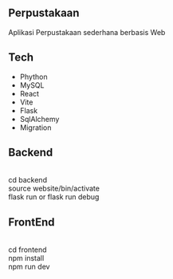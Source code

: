 ## Perpustakaan
Aplikasi Perpustakaan sederhana berbasis Web 

## Tech 
- Phython
- MySQL 
- React
- Vite
- Flask
- SqlAlchemy
- Migration

## Backend
<br>
cd backend
<br>
source website/bin/activate
<br>
flask run or flask run debug

## FrontEnd
<br>
cd frontend
<br>
npm install
<br>
npm run dev
